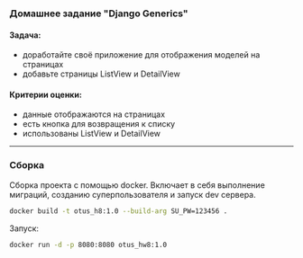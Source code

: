 ### Домашнее задание "Django Generics"
#### Задача:
- доработайте своё приложение для отображения моделей на страницах
- добавьте страницы ListView и DetailView
#### Критерии оценки:
- данные отображаются на страницах
- есть кнопка для возвращения к списку
- использованы ListView и DetailView
---

### Сборка
Сборка проекта c помощью docker. Включает в себя выполнение миграций, созданию суперпользователя и запуск dev сервера.
```bash 
docker build -t otus_h8:1.0 --build-arg SU_PW=123456 .
```
Запуск:
```bash
docker run -d -p 8080:8080 otus_hw8:1.0
```
